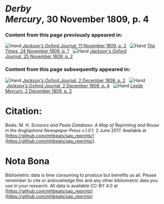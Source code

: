 # *Derby Mercury*, 30 November 1809, p. 4  
  
### Content from this page previously appeared in:  
![Hand](http://scissorsandpaste.net/wp-content/uploads/2017/06/smallhandpointer.png) [*Jackson's Oxford Journal*, 11 November 1809, p. 2](https://mhbeals.github.io/sap_html/Jackson's-Oxford-Journal/Jackson's-Oxford-Journal-11-November-1809-p-2)  
![Hand](http://scissorsandpaste.net/wp-content/uploads/2017/06/smallhandpointer.png) [*The Times*, 24 November 1809, p. 1](https://mhbeals.github.io/sap_html/The-Times/The-Times-24-November-1809-p-1)  
![Hand](http://scissorsandpaste.net/wp-content/uploads/2017/06/smallhandpointer.png) [*Jackson's Oxford Journal*, 25 November 1809, p. 2](https://mhbeals.github.io/sap_html/Jackson's-Oxford-Journal/Jackson's-Oxford-Journal-25-November-1809-p-2)  
  
### Content from this page subsequently appeared in:  
![Hand](http://scissorsandpaste.net/wp-content/uploads/2017/06/smallhandpointer.png) [*Jackson's Oxford Journal*, 2 December 1809, p. 2](https://mhbeals.github.io/sap_html/Jackson's-Oxford-Journal/Jackson's-Oxford-Journal-2-December-1809-p-2)  
![Hand](http://scissorsandpaste.net/wp-content/uploads/2017/06/smallhandpointer.png) [*Jackson's Oxford Journal*, 2 December 1809, p. 4](https://mhbeals.github.io/sap_html/Jackson's-Oxford-Journal/Jackson's-Oxford-Journal-2-December-1809-p-4)  
![Hand](http://scissorsandpaste.net/wp-content/uploads/2017/06/smallhandpointer.png) [*Leeds Mercury*, 2 December 1809, p. 2](https://mhbeals.github.io/sap_html/Leeds-Mercury/Leeds-Mercury-2-December-1809-p-2)  


# Citation: 

Beals. M. H. *Scissors and Paste Database: A Map of Reprinting and Reuse in the Anglophone Newspaper Press v.1.0.1.* 2 June 2017. Available at [https://github.com/mhbeals/sap_reprints/](https://github.com/mhbeals/sap_reprints/). 

# Nota Bona

Bibliometric data is time consuming to produce but benefits us all. Please remember to cite or acknowledge this and any other bibliometric data you use in your research. All data is available CC-BY 4.0 at [https://github.com/mhbeals/sap_reprints](https://github.com/mhbeals/sap_reprints)